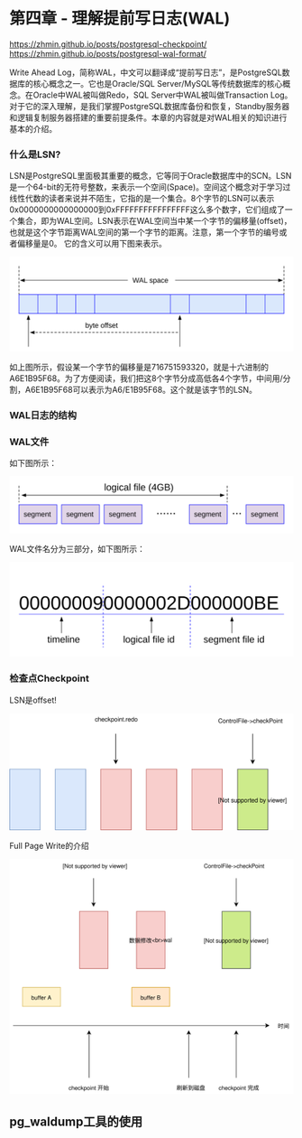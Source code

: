 # 第四章 - 理解提前写日志(WAL)

https://zhmin.github.io/posts/postgresql-checkpoint/
https://zhmin.github.io/posts/postgresql-wal-format/


Write Ahead Log，简称WAL，中文可以翻译成“提前写日志”，是PostgreSQL数据库的核心概念之一。它也是Oracle/SQL Server/MySQL等传统数据库的核心概念。在Oracle中WAL被叫做Redo，SQL Server中WAL被叫做Transaction Log。对于它的深入理解，是我们掌握PostgreSQL数据库备份和恢复，Standby服务器和逻辑复制服务器搭建的重要前提条件。本章的内容就是对WAL相关的知识进行基本的介绍。



### 什么是LSN?

LSN是PostgreSQL里面极其重要的概念，它等同于Oracle数据库中的SCN。LSN是一个64-bit的无符号整数，来表示一个空间(Space)。空间这个概念对于学习过线性代数的读者来说并不陌生，它指的是一个集合。8个字节的LSN可以表示0x0000000000000000到0xFFFFFFFFFFFFFFFF这么多个数字，它们组成了一个集合，即为WAL空间。LSN表示在WAL空间当中某一个字节的偏移量(offset)，也就是这个字节距离WAL空间的第一个字节的距离。注意，第一个字节的编号或者偏移量是0。
它的含义可以用下图来表示。

![](d0014.svg)

如上图所示，假设某一个字节的偏移量是716751593320，就是十六进制的A6E1B95F68。为了方便阅读，我们把这8个字节分成高低各4个字节，中间用/分割，A6E1B95F68可以表示为A6/E1B95F68。这个就是该字节的LSN。

### WAL日志的结构

### WAL文件
如下图所示：

![](d0019.svg)

WAL文件名分为三部分，如下图所示：

![](d0021.svg)


### 检查点Checkpoint

LSN是offset!

![d0001](https://github.com/itgotousa/pg16/blob/main/d0006.svg)

Full Page Write的介绍

![d0001](https://github.com/itgotousa/pg16/blob/main/d0007.svg)

## pg_waldump工具的使用

